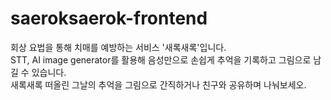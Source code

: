 # saeroksaerok-frontend

회상 요법을 통해 치매를 예방하는 서비스 '새록새록'입니다. <br />
STT, AI image generator를 활용해 음성만으로 손쉽게 추억을 기록하고 그림으로 남길 수 있습니다.<br />
새록새록 떠올린 그날의 추억을 그림으로 간직하거나 친구와 공유하며 나눠보세오. 
